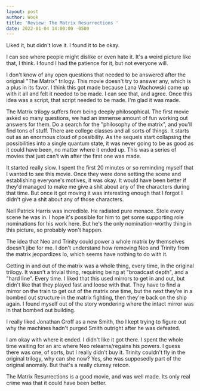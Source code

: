 ```yaml
---
layout: post
author: Wook
title: 'Review: The Matrix Resurrections '
date: 2022-01-04 14:00:00 -0500
---
```


Liked it, but didn't love it.  I found it to be okay.

I can see where people might dislike or even hate it.  It's a weird picture like that, I think.  I found I had the patience for it, but not everyone will.

I don't know of any open questions that needed to be answered after the original "The Matrix" trilogy.  This movie doesn't try to answer any, which is a plus in its favor.  I think this got made because Lana Wachowski came up with it all and felt it needed to be made.  I can see that, and agree.  Once this idea was a script, that script needed to be made.  I'm glad it was made.

The Matrix trilogy suffers from being deeply philosophical.  The first movie asked so many questions, we had an immense amount of fun working out answers for them.  Do a search for the "philosophy of the matrix", and you'll find tons of stuff.  There are college classes and all sorts of things.  It starts out as an enormous cloud of possibility.  As the sequels start collapsing the possibilities into a single quantum state, it was never going to be as good as it could have been, no matter where it ended up.  This was a series of movies that just can't win after the first one was made.

It started really slow.  I spent the first 20 minutes or so reminding myself that I wanted to see this movie.  Once they were done setting the scene and establishing everyone's motives, it was okay.  It would have been better if they'd managed to make me give a shit about any of the characters during that time.  But once it got moving it was interesting enough that I forgot I didn't give a shit about any of those characters.

Neil Patrick Harris was incredible.  He radiated pure menace.  Stole every scene he was in.  I hope it's possible for him to get some supporting role nominations for his work here.  But he's the only nomination-worthy thing in this picture, so probably won't happen.

The idea that Neo and Trinity could power a whole matrix by themselves doesn't jibe for me. I don't understand how removing Neo and Trinity from the matrix jeopardizes Io, which seems have nothing to do with it.

Getting in and out of the matrix was a whole thing, every time, in the original trilogy.  It wasn't a trivial thing, requiring being at "broadcast depth", and a "hard line". Every time.  I liked that this used mirrors to get in and out, but didn't like that they played fast and loose with that.  They have to find a mirror on the train to get out of the matrix one time, but the next they're in a bombed out structure in the matrix fighting, then they're back on the ship again.  I found myself out of the story wondering where the intact mirror was in that bombed out building.

I really liked Jonathan Groff as a new Smith, tho I kept trying to figure out why the machines hadn't purged Smith outright after he was defeated.

I am okay with where it ended.  I didn't like it got there.  I spent the whole time waiting for an arc where Neo relearns/regains his powers.  I guess there was one, of sorts, but I really didn't buy it.  Trinity couldn't fly in the original trilogy, why can she now?  Yes, she was supposedly part of the original anomaly.  But that's a really clumsy retcon.

The Matrix Resurrections is a good movie, and was well made.  Its only real crime was that it could have been better.